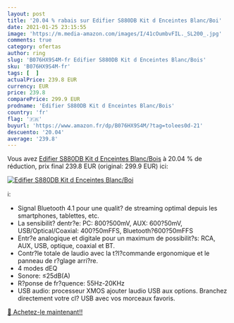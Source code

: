 ```yaml
---
layout: post
title: '20.04 % rabais sur Edifier S880DB Kit d Enceintes Blanc/Boi'
date: 2021-01-25 23:15:55
image: 'https://m.media-amazon.com/images/I/41cOumbvFIL._SL200_.jpg'
comments: true
category: ofertas
author: ring
slug: 'B076HX9S4M-fr Edifier S880DB Kit d Enceintes Blanc/Bois'
sku: 'B076HX9S4M-fr'
tags: [  ]
actualPrice: 239.8 EUR
currency: EUR
price: 239.8
comparePrice: 299.9 EUR
prodname: 'Edifier S880DB Kit d Enceintes Blanc/Bois'
country: 'fr'
flag: '🇫🇷'
buyurl: 'https://www.amazon.fr/dp/B076HX9S4M/?tag=tolees0d-21'
descuento: '20.04'
average: '239.8'
---
```


Vous avez [Edifier S880DB Kit d Enceintes Blanc/Bois](https://www.amazon.fr/dp/B076HX9S4M/?tag=tolees0d-21)  à  20.04 % de réduction, prix final  239.8 EUR (original: 299.9 EUR) ici:

[![Edifier S880DB Kit d Enceintes Blanc/Boi](https://m.media-amazon.com/images/I/41cOumbvFIL._SL200_.jpg)](https://www.amazon.fr/dp/B076HX9S4M/?tag=tolees0d-21)

ℹ️:

- Signal Bluetooth 4.1 pour une qualit? de streaming optimal depuis les smartphones, tablettes, etc.
- La sensibilit? dentr?e: PC: 800?500mV, AUX: 600?50mV, USB/Optical/Coaxial: 400?50mFFS, Bluetooth?600?50mFFS
- Entr?e analogique et digitale pour un maximum de possibilit?s: RCA, AUX, USB, optique, coaxial et BT.
- Contr?le totale de laudio avec la t?l?commande ergonomique et le panneau de r?glage arri?re.
- 4 modes dEQ
- Sonore: ≤25dB(A)
- R?ponse de fr?quence: 55Hz-20KHz
- USB audio: processeur XMOS ajouter laudio USB aux options. Branchez directement votre cl? USB avec vos morceaux favoris.

[🛒 Achetez-le maintenant!!](https://www.amazon.fr/dp/B076HX9S4M/?tag=tolees0d-21)
